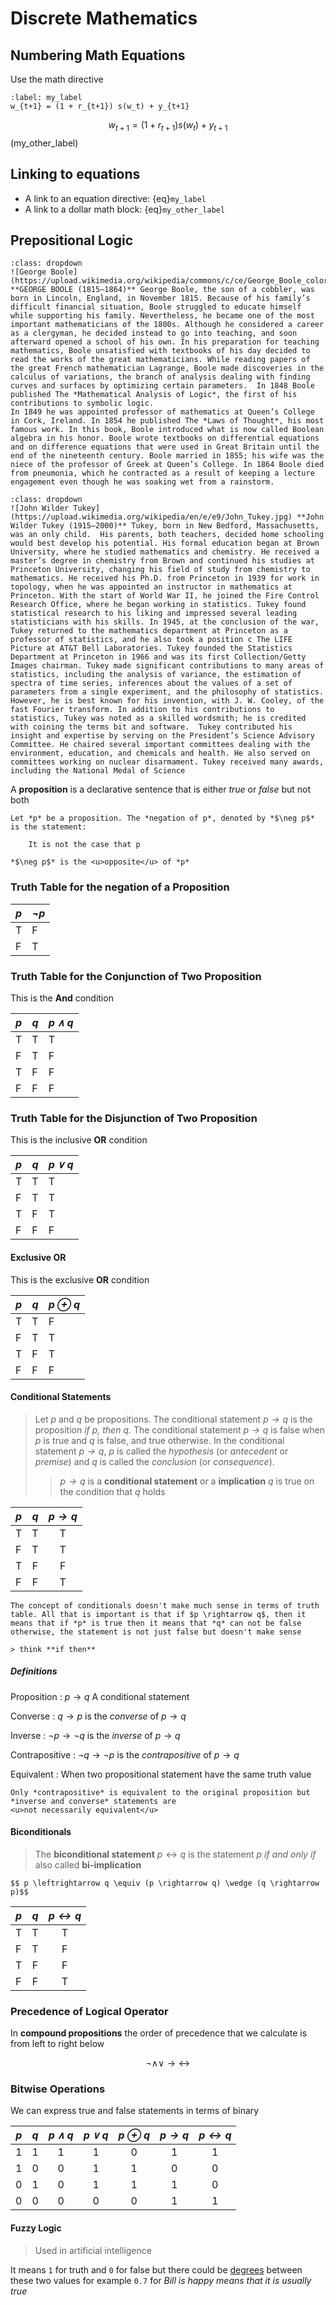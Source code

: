 # Discrete Mathematics

## Numbering Math Equations
Use the math directive

```{math}
:label: my_label
w_{t+1} = (1 + r_{t+1}) s(w_t) + y_{t+1}
```
$$
  w_{t+1} = (1 + r_{t+1}) s(w_t) + y_{t+1}
$$ (my_other_label)

## Linking to equations
- A link to an equation directive: {eq}`my_label`
- A link to a dollar math block: {eq}`my_other_label`

## Prepositional Logic
```{admonition} George Boole **Father of Boolean Algebra**
:class: dropdown
![George Boole](https://upload.wikimedia.org/wikipedia/commons/c/ce/George_Boole_color.jpg) **GEORGE BOOLE (1815–1864)** George Boole, the son of a cobbler, was born in Lincoln, England, in November 1815. Because of his family’s difficult financial situation, Boole struggled to educate himself while supporting his family. Nevertheless, he became one of the most important mathematicians of the 1800s. Although he considered a career as a clergyman, he decided instead to go into teaching, and soon afterward opened a school of his own. In his preparation for teaching mathematics, Boole unsatisfied with textbooks of his day decided to read the works of the great mathematicians. While reading papers of the great French mathematician Lagrange, Boole made discoveries in the calculus of variations, the branch of analysis dealing with finding curves and surfaces by optimizing certain parameters.  In 1848 Boole published The *Mathematical Analysis of Logic*, the first of his contributions to symbolic logic. 
In 1849 he was appointed professor of mathematics at Queen’s College in Cork, Ireland. In 1854 he published The *Laws of Thought*, his most famous work. In this book, Boole introduced what is now called Boolean algebra in his honor. Boole wrote textbooks on differential equations and on difference equations that were used in Great Britain until the end of the nineteenth century. Boole married in 1855; his wife was the niece of the professor of Greek at Queen’s College. In 1864 Boole died from pneumonia, which he contracted as a result of keeping a lecture engagement even though he was soaking wet from a rainstorm.
```

```{admonition} John Wilder Tukey **Coiner of Bit and Software**
:class: dropdown
![John Wilder Tukey](https://upload.wikimedia.org/wikipedia/en/e/e9/John_Tukey.jpg) **John Wilder Tukey (1915–2000)** Tukey, born in New Bedford, Massachusetts, was an only child.  His parents, both teachers, decided home schooling would best develop his potential. His formal education began at Brown University, where he studied mathematics and chemistry. He received a master’s degree in chemistry from Brown and continued his studies at Princeton University, changing his field of study from chemistry to mathematics. He received his Ph.D. from Princeton in 1939 for work in topology, when he was appointed an instructor in mathematics at Princeton. With the start of World War II, he joined the Fire Control Research Office, where he began working in statistics. Tukey found statistical research to his liking and impressed several leading statisticians with his skills. In 1945, at the conclusion of the war, Tukey returned to the mathematics department at Princeton as a professor of statistics, and he also took a position c The LIFE Picture at AT&T Bell Laboratories. Tukey founded the Statistics Department at Princeton in 1966 and was its first Collection/Getty Images chairman. Tukey made significant contributions to many areas of statistics, including the analysis of variance, the estimation of spectra of time series, inferences about the values of a set of parameters from a single experiment, and the philosophy of statistics. However, he is best known for his invention, with J. W. Cooley, of the fast Fourier transform. In addition to his contributions to statistics, Tukey was noted as a skilled wordsmith; he is credited with coining the terms bit and software.  Tukey contributed his insight and expertise by serving on the President’s Science Advisory Committee. He chaired several important committees dealing with the environment, education, and chemicals and health. He also served on committees working on nuclear disarmament. Tukey received many awards, including the National Medal of Science
```

A **proposition** is a declarative sentence that is either *true* or *false* but not both

```{tip}
Let *p* be a proposition. The *negation of p*, denoted by *$\neg p$* is the statement:
    
    It is not the case that p

*$\neg p$* is the <u>opposite</u> of *p*
``` 

### Truth Table for the negation of a Proposition

*p* | *$\neg p$*
--- | ----------
T   | F
F   | T

### Truth Table for the Conjunction of Two Proposition

This is the **And** condition

*p* | *q* |*$p\wedge q$* |
--- | --- | ------------ |
T   |  T  |      T       |
F   |  T  |      F       |
T   |  F  |      F       |
F   |  F  |      F       |

### Truth Table for the Disjunction of Two Proposition

This is the inclusive **OR** condition

*p* | *q* |*$p  \lor q$* |
--- | --- | ------------ |
T   |  T  |      T       |
F   |  T  |      T       |
T   |  F  |      T       |
F   |  F  |      F       |

#### Exclusive OR

This is the exclusive **OR** condition

*p* | *q* |*$p\oplus q$* |
--- | --- | ------------ |
T   |  T  |      F       |
F   |  T  |      T       |
T   |  F  |      T       |
F   |  F  |      F       |

#### Conditional Statements

> Let *p* and *q* be propositions. The conditional statement *$p\rightarrow  q$* is the proposition *if p, then q.* The conditional statement *$p\rightarrow  q$* is false when *p* is true and *q* is false, and true otherwise.  In the conditional statement *$p\rightarrow  q$*, *p* is called the *hypothesis* (or *antecedent* or *premise*) and *q* is called the *conclusion* (or *consequence*).
>> *$p\rightarrow  q$* is a **conditional statement** or a **implication** *q* is true on the condition that *q* holds

*p* | *q* |*$p\rightarrow q$* |
--- |:---:|:-----------------:|
T   |  T  |           T       |
F   |  T  |           T       |
T   |  F  |           F       |
F   |  F  |           T       |

```{tip}
The concept of conditionals doesn't make much sense in terms of truth table. All that is important is that if $p \rightarrow q$, then it means that if *p* is true then it means that *q* can not be false otherwise, the statement is not just false but doesn't make sense

> think **if then**
```
##### Definitions

Proposition
: $p\rightarrow q$ A conditional statement

Converse
: $q\rightarrow p$ is the *converse* of $p\rightarrow q$

Inverse
: $\neg p\rightarrow\neg q$ is the *inverse* of $p\rightarrow q$

Contrapositive
: $\neg q\rightarrow\neg p$ is the *contrapositive* of $p\rightarrow q$

Equivalent 
: When two propositional statement have the same truth value

```{note} 
Only *contrapositive* is equivalent to the original proposition but *inverse and converse* statements are 
<u>not necessarily equivalent</u>  
```

#### Biconditionals 

> The **biconditional statement** $p\leftrightarrow q$ is the statement *p if and only if* also called **bi-implication**

```{note}
$$ p \leftrightarrow q \equiv (p \rightarrow q) \wedge (q \rightarrow p)$$
```

*p* | *q* |*$p\leftrightarrow q$* |
--- |:---:|:---------------------:|
T   |  T  |           T           |
F   |  T  |           F           |
T   |  F  |           F           |
F   |  F  |           T           |

### Precedence of Logical Operator

In **compound propositions** the order of precedence that we calculate is from left to right below

$$ \neg \wedge \lor \rightarrow \leftrightarrow$$

### Bitwise Operations

We can express true and false statements in terms of binary

*p* | *q* |*$p\wedge q$* |*$p\lor q$* |*$p\oplus q$* |*$p\rightarrow q$* |*$p\leftrightarrow q$* |
--- |:---:|:------------:|:----------:|:------------:|:-----------------:|:---------------------:|
1   |  1  |1             |1           |0             |1                  |1                      |
1   |  0  |0             |1           |1             |0                  |0                      |
0   |  1  |0             |1           |1             |1                  |0                      |
0   |  0  |0             |0           |0             |1                  |1                      |


#### Fuzzy Logic

> Used in artificial intelligence

It means `1` for truth and `0` for false but there could be <u>degrees</u> between these two values for example `0.7` for *Bill is happy means that it is usually true*

